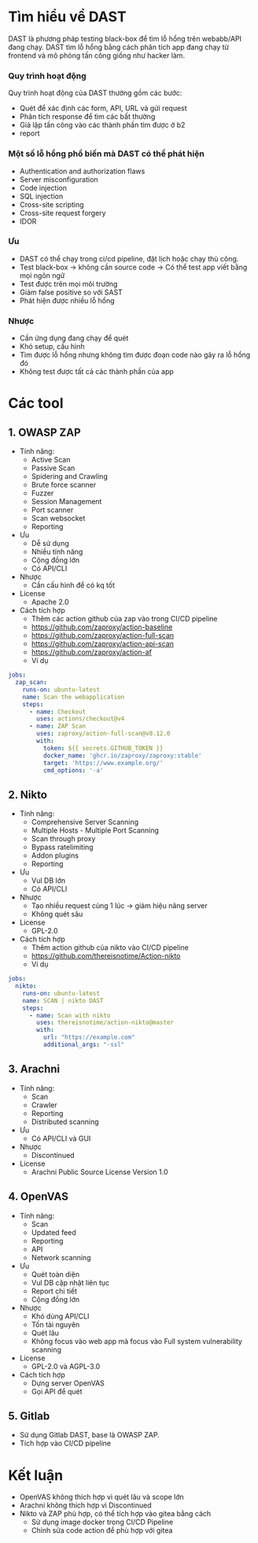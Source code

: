 # Tìm hiểu về DAST
DAST là phương pháp testing black-box để tìm lỗ hổng trên webabb/API đang chạy.
DAST tìm lỗ hổng bằng cách  phân tích app đang chạy từ frontend và mô phỏng tấn công giống như hacker làm.
### Quy trình hoạt động
Quy trình hoạt động của DAST thường gồm các bước:
- Quét để xác định các form, API, URL và gửi request
- Phân tích response để tìm các bất thường 
- Giả lập tấn công vào các thành phần tìm được ở b2
- report
### Một số lỗ hổng phổ biến mà DAST có thể phát hiện
- Authentication and authorization flaws 
- Server misconfiguration
- Code injection
- SQL injection
- Cross-site scripting
- Cross-site request forgery
- IDOR
### Ưu
- DAST có thể chạy trong ci/cd pipeline, đặt lịch hoặc chạy thủ công.
- Test black-box -> không cần source code -> Có thể test app viết bằng mọi ngôn ngữ 
- Test được trên mọi môi trường
- Giảm false positive so với SAST
- Phát hiện được nhiều lỗ hổng
### Nhược
- Cần ứng dụng đang chạy để quét
- Khó setup, cấu hình 
- Tìm được lỗ hổng nhưng không tìm được đoạn code nào gây ra lỗ hổng đó
- Không test được tất cả các thành phần của app
# Các tool
## 1.  OWASP ZAP
- Tính năng:
  - Active Scan
  - Passive Scan
  - Spidering and Crawling
  - Brute force scanner
  - Fuzzer
  - Session Management
  - Port scanner
  - Scan websocket
  - Reporting
- Ưu
  - Dễ sử dụng
  - Nhiều tính năng
  - Cộng đồng lớn
  - Có API/CLI
- Nhược
  - Cần cấu hình để có kq tốt
- License
  - Apache 2.0
- Cách tích hợp
  - Thêm các action github của zap vào trong CI/CD pipeline
  - https://github.com/zaproxy/action-baseline
  - https://github.com/zaproxy/action-full-scan
  - https://github.com/zaproxy/action-api-scan
  - https://github.com/zaproxy/action-af
  - Ví dụ
```yml
jobs:
  zap_scan:
    runs-on: ubuntu-latest
    name: Scan the webapplication
    steps:
      - name: Checkout
        uses: actions/checkout@v4
      - name: ZAP Scan
        uses: zaproxy/action-full-scan@v0.12.0
        with:
          token: ${{ secrets.GITHUB_TOKEN }}
          docker_name: 'ghcr.io/zaproxy/zaproxy:stable'
          target: 'https://www.example.org/'
          cmd_options: '-a'
```
## 2. Nikto
- Tính năng:
  - Comprehensive Server Scanning
  - Multiple Hosts - Multiple Port Scanning
  - Scan through proxy
  - Bypass ratelimiting
  - Addon plugins
  - Reporting
- Ưu
  - Vul DB lớn
  - Có API/CLI
- Nhược
  - Tạo nhiều request cùng 1 lúc -> giảm hiệu năng server
  - Không quét sâu
- License
  - GPL-2.0 
- Cách tích hợp
  - Thêm action github của nikto vào CI/CD pipeline
  - https://github.com/thereisnotime/Action-nikto
  - Ví dụ
```yml
jobs:
  nikto:
    runs-on: ubuntu-latest
    name: SCAN | nikto DAST
    steps:
      - name: Scan with nikto
        uses: thereisnotime/action-nikto@master
        with:
          url: "https://example.com"
          additional_args: "-ssl"
```
## 3. Arachni
- Tính năng:
  - Scan
  - Crawler
  - Reporting
  - Distributed scanning
- Ưu
  - Có API/CLI và GUI
- Nhược
  - Discontinued
- License
  - Arachni Public Source License Version 1.0
## 4. OpenVAS
- Tính năng:
  - Scan
  - Updated feed
  - Reporting
  - API
  - Network scanning
- Ưu
  - Quét toàn diện
  - Vul DB cập nhật liên tục
  - Report chi tiết
  - Cộng đồng lớn
- Nhược
  - Khó dùng API/CLI
  - Tốn tài nguyên
  - Quét lâu
  - Không focus vào web app mà focus vào Full system vulnerability scanning
- License
  - GPL-2.0 và AGPL-3.0
- Cách tích hợp
  - Dựng server OpenVAS
  - Gọi API để quét

## 5. Gitlab
- Sử dụng Gitlab DAST, base là OWASP ZAP.
- Tích hợp vào CI/CD pipeline
# Kết luận
- OpenVAS không thích hợp vì quét lâu và scope lớn
- Arachni không thích hợp vì Discontinued
- Nikto và ZAP phù hợp, có thể tích hợp vào gitea bằng cách
  - Sử dụng image docker trong CI/CD Pipeline
  - Chỉnh sửa code action để phù hợp với gitea
